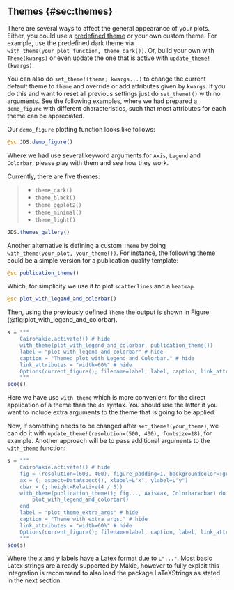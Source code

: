 ## Themes {#sec:themes}

There are several ways to affect the general appearance of your plots.
Either, you could use a [predefined theme](https://docs.makie.org/stable/documentation/theming/predefined_themes/) or your own custom theme.
For example, use the predefined dark theme via `with_theme(your_plot_function, theme_dark())`.
Or, build your own with `Theme(kwargs)` or even update the one that is active with `update_theme!(kwargs)`.

You can also do `set_theme!(theme; kwargs...)` to change the current default theme to `theme` and override or add attributes given by `kwargs`.
If you do this and want to reset all previous settings just do `set_theme!()` with no arguments.
See the following examples, where we had prepared a `demo_figure` with different characteristics, such that most attributes for each theme can be appreciated.

Our `demo_figure` plotting function looks like follows:

```jl
@sc JDS.demo_figure()
```

Where we had use several keyword arguments for `Axis`, `Legend` and `Colorbar`,
please play with them and see how they work.

Currently, there are five themes:

> - `theme_dark()`
> - `theme_black()`
> - `theme_ggplot2()`
> - `theme_minimal()`
> - `theme_light()`

```jl
JDS.themes_gallery()
```

Another alternative is defining a custom `Theme` by doing `with_theme(your_plot, your_theme())`.
For instance, the following theme could be a simple version for a publication quality template:

```jl
@sc publication_theme()
```

Which, for simplicity we use it to plot `scatterlines` and a `heatmap`.

```jl
@sc plot_with_legend_and_colorbar()
```

Then, using the previously defined `Theme` the output is shown in Figure (@fig:plot_with_legend_and_colorbar).

```jl
s = """
    CairoMakie.activate!() # hide
    with_theme(plot_with_legend_and_colorbar, publication_theme())
    label = "plot_with_legend_and_colorbar" # hide
    caption = "Themed plot with Legend and Colorbar." # hide
    link_attributes = "width=60%" # hide
    Options(current_figure(); filename=label, label, caption, link_attributes) # hide
    """
sco(s)
```

Here we have use `with_theme` which is more convenient for the direct application of a theme than the `do` syntax. You should use the latter if you want to include extra arguments to the theme that is going to be applied.

Now, if something needs to be changed after `set_theme!(your_theme)`, we can do it with `update_theme!(resolution=(500, 400), fontsize=18)`, for example.
Another approach will be to pass additional arguments to the `with_theme` function:

```jl
s = """
    CairoMakie.activate!() # hide
    fig = (resolution=(600, 400), figure_padding=1, backgroundcolor=:grey90)
    ax = (; aspect=DataAspect(), xlabel=L"x", ylabel=L"y")
    cbar = (; height=Relative(4 / 5))
    with_theme(publication_theme(); fig..., Axis=ax, Colorbar=cbar) do
        plot_with_legend_and_colorbar()
    end
    label = "plot_theme_extra_args" # hide
    caption = "Theme with extra args." # hide
    link_attributes = "width=60%" # hide
    Options(current_figure(); filename=label, caption, label, link_attributes) # hide
    """
sco(s)
```

Where the $x$ and $y$ labels have a Latex format due to `L"..."`.
Most basic Latex strings are already supported by Makie, however to fully exploit this integration is recommend to also load the package LaTeXStrings as stated in the next section.
